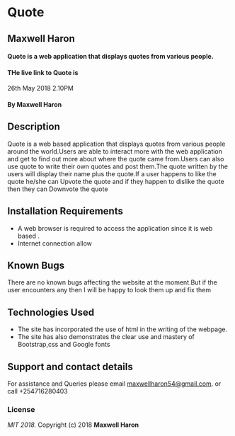 # Quote
## Maxwell Haron
#### Quote is a web application that displays quotes from various people.
#### THe live link to Quote is
 26th May 2018 2.10PM
#### By **Maxwell Haron**
## Description
Quote is a web based application that displays quotes from various people around the world.Users are able to interact more with the web application and get to find out more about where the quote came from.Users can also use quote to write their own quotes and post them.The quote written by the users will display their name plus the quote.If a user happens to like the quote he/she can Upvote the quote and if they happen to dislike the quote then they can Downvote the quote
## Installation Requirements
* A web browser is required to access the application since it is web based .
* Internet connection allow

## Known Bugs
  There are no known bugs affecting the website at the moment.But if the user encounters any then I will be happy to look them up and fix them
## Technologies Used
* The site has incorporated the use of html in the writing of the webpage.
* The site has also demonstrates the clear use and mastery of Bootstrap,css and Google fonts
## Support and contact details
For assistance and Queries please email maxwellharon54@gmail.com.
       or call
       +254716280403
### License
*MIT 2018.*
Copyright (c) 2018 **Maxwell Haron**
